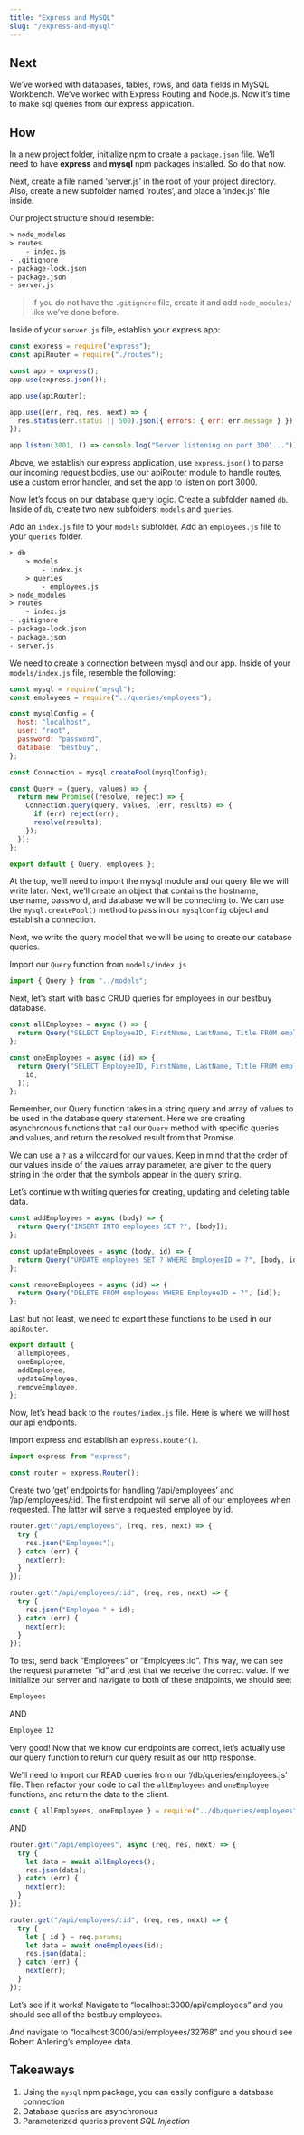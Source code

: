 ```yaml
---
title: "Express and MySQL"
slug: "/express-and-mysql"
---
```


## Next

We’ve worked with databases, tables, rows, and data fields in MySQL Workbench. We’ve worked with Express Routing and Node.js. Now it’s time to make sql queries from our express application.

## How

In a new project folder, initialize npm to create a `package.json` file. We’ll need to have **express** and **mysql** npm packages installed. So do that now.

Next, create a file named ‘server.js’ in the root of your project directory. Also, create a new subfolder named ‘routes’, and place a ‘index.js’ file inside.

Our project structure should resemble:

```txt
> node_modules
> routes
    - index.js
- .gitignore
- package-lock.json
- package.json
- server.js
```

> If you do not have the `.gitignore` file, create it and add `node_modules/` like we’ve done before.

Inside of your `server.js` file, establish your express app:

```js
const express = require("express");
const apiRouter = require("./routes");

const app = express();
app.use(express.json());

app.use(apiRouter);

app.use((err, req, res, next) => {
  res.status(err.status || 500).json({ errors: { err: err.message } });
});

app.listen(3001, () => console.log("Server listening on port 3001..."));
```

Above, we establish our express application, use `express.json()` to parse our incoming request bodies, use our apiRouter module to handle routes, use a custom error handler, and set the app to listen on port 3000.

Now let’s focus on our database query logic. Create a subfolder named `db`. Inside of `db`, create two new subfolders: `models` and `queries`.

Add an `index.js` file to your `models` subfolder. Add an `employees.js` file to your `queries` folder.

```txt
> db
    > models
        - index.js
    > queries
        - employees.js
> node_modules
> routes
    - index.js
- .gitignore
- package-lock.json
- package.json
- server.js
```

We need to create a connection between mysql and our app. Inside of your `models/index.js` file, resemble the following:

```js
const mysql = require("mysql");
const employees = require("../queries/employees");

const mysqlConfig = {
  host: "localhost",
  user: "root",
  password: "password",
  database: "bestbuy",
};

const Connection = mysql.createPool(mysqlConfig);

const Query = (query, values) => {
  return new Promise((resolve, reject) => {
    Connection.query(query, values, (err, results) => {
      if (err) reject(err);
      resolve(results);
    });
  });
};

export default { Query, employees };
```

At the top, we’ll need to import the mysql module and our query file we will write later. Next, we’ll create an object that contains the hostname, username, password, and database we will be connecting to. We can use the `mysql.createPool()` method to pass in our `mysqlConfig` object and establish a connection.

Next, we write the query model that we will be using to create our database queries.

Import our `Query` function from `models/index.js`

```js
import { Query } from "../models";
```

Next, let’s start with basic CRUD queries for employees in our bestbuy database.

```js
const allEmployees = async () => {
  return Query("SELECT EmployeeID, FirstName, LastName, Title FROM employees");
};

const oneEmployees = async (id) => {
  return Query("SELECT EmployeeID, FirstName, LastName, Title FROM employees", [
    id,
  ]);
};
```

Remember, our Query function takes in a string query and array of values to be used in the database query statement. Here we are creating asynchronous functions that call our `Query` method with specific queries and values, and return the resolved result from that Promise.

We can use a `?` as a wildcard for our values. Keep in mind that the order of our values inside of the values array parameter, are given to the query string in the order that the symbols appear in the query string.

Let’s continue with writing queries for creating, updating and deleting table data.

```js
const addEmployees = async (body) => {
  return Query("INSERT INTO employees SET ?", [body]);
};

const updateEmployees = async (body, id) => {
  return Query("UPDATE employees SET ? WHERE EmployeeID = ?", [body, id]);
};

const removeEmployees = async (id) => {
  return Query("DELETE FROM employees WHERE EmployeeID = ?", [id]);
};
```

Last but not least, we need to export these functions to be used in our `apiRouter`.

```js
export default {
  allEmployees,
  oneEmployee,
  addEmployee,
  updateEmployee,
  removeEmployee,
};
```

Now, let’s head back to the `routes/index.js` file. Here is where we will host our api endpoints.

Import express and establish an `express.Router()`.

```js
import express from "express";

const router = express.Router();
```

Create two ‘get’ endpoints for handling ‘/api/employees’ and ‘/api/employees/:id’. The first endpoint will serve all of our employees when requested. The latter will serve a requested employee by id.

```js
router.get("/api/employees", (req, res, next) => {
  try {
    res.json("Employees");
  } catch (err) {
    next(err);
  }
});

router.get("/api/employees/:id", (req, res, next) => {
  try {
    res.json("Employee " + id);
  } catch (err) {
    next(err);
  }
});
```

To test, send back “Employees” or “Employees :id”. This way, we can see the request parameter “id” and test that we receive the correct value. If we initialize our server and navigate to both of these endpoints, we should see:

```txt
Employees
```

AND

```txt
Employee 12
```

Very good! Now that we know our endpoints are correct, let’s actually use our query function to return our query result as our http response.

We’ll need to import our READ queries from our ‘/db/queries/employees.js’ file. Then refactor your code to call the `allEmployees` and `oneEmployee` functions, and return the data to the client.

```js
const { allEmployees, oneEmployee } = require("../db/queries/employees");
```

AND

```js
router.get("/api/employees", async (req, res, next) => {
  try {
    let data = await allEmployees();
    res.json(data);
  } catch (err) {
    next(err);
  }
});

router.get("/api/employees/:id", (req, res, next) => {
  try {
    let { id } = req.params;
    let data = await oneEmployees(id);
    res.json(data);
  } catch (err) {
    next(err);
  }
});
```

Let’s see if it works! Navigate to “localhost:3000/api/employees” and you should see all of the bestbuy employees.

And navigate to “localhost:3000/api/employees/32768” and you should see Robert Ahlering’s employee data.

## Takeaways

1. Using the `mysql` npm package, you can easily configure a database connection
2. Database queries are asynchronous
3. Parameterized queries prevent _SQL Injection_
